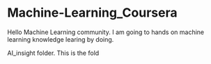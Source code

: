 # Machine-Learning_Coursera
Hello Machine Learning community. I am going to hands on machine learning knowledge learing by doing. 

AI_insight folder. This is the fold
